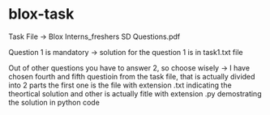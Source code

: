 # blox-task

Task File -> Blox Interns_freshers SD Questions.pdf

Question 1 is mandatory -> solution for the question 1 is in task1.txt file

Out of other questions you have to answer 2, so choose wisely -> I have chosen fourth and fifth questioin from the task file, that is actually divided into 2 parts
                                                                 the first one is the file with extension .txt indicating the theortical solution and other is actually fitle with extension .py
                                                                 demostrating the solution in python code


                                                                 
